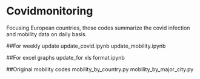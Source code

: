 # Covidmonitoring
Focusing European countries, those codes summarize the covid infection and mobility data on daily basis.

##For weekly update
update_covid.ipynb
update_mobility.ipynb

##For excel graphs
update_for xls format.ipynb

##Original mobility codes
mobility_by_country.py
mobility_by_major_city.py
